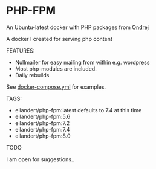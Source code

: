 # PHP-FPM 

An Ubuntu-latest docker with PHP packages from [Ondrej](https://launchpad.net/~ondrej/+archive/ubuntu/php)

A docker I created for serving php content 

FEATURES:
* Nullmailer for easy mailing from within e.g. wordpress
* Most php-modules are included.
* Daily rebuilds

See [docker-compose.yml](https://github.com/eilandert/dockerized/blob/master/php-fpm/docker-compose.yml) for examples.

TAGS:

* eilandert/php-fpm:latest defaults to 7.4 at this time<BR>
* eilandert/php-fpm:5.6<BR>
* eilandert/php-fpm:7.2<BR>
* eilandert/php-fpm:7.4<BR>
* eilandert/php-fpm:8.0<BR>

TODO

I am open for suggestions..
